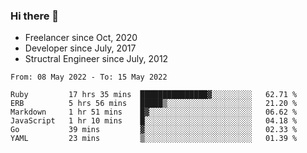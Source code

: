 ### Hi there 👋

- Freelancer since Oct, 2020
- Developer since July, 2017
- Structral Engineer since July, 2012

<!--START_SECTION:waka-->

```text
From: 08 May 2022 - To: 15 May 2022

Ruby         17 hrs 35 mins  ███████████████▓░░░░░░░░░   62.71 %
ERB          5 hrs 56 mins   █████▒░░░░░░░░░░░░░░░░░░░   21.20 %
Markdown     1 hr 51 mins    █▓░░░░░░░░░░░░░░░░░░░░░░░   06.62 %
JavaScript   1 hr 10 mins    █░░░░░░░░░░░░░░░░░░░░░░░░   04.18 %
Go           39 mins         ▓░░░░░░░░░░░░░░░░░░░░░░░░   02.33 %
YAML         23 mins         ▒░░░░░░░░░░░░░░░░░░░░░░░░   01.39 %
```

<!--END_SECTION:waka-->
